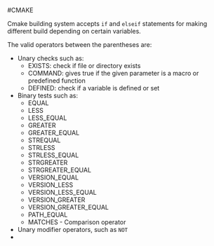 #CMAKE 


Cmake building system accepts `if` and `elseif` statements for making different build depending on certain variables. 

The valid operators between the parentheses are: 

* Unary checks such as: 
	* EXISTS: check if file or directory exists
	* COMMAND: gives true if the given parameter is a macro or predefined function
	* DEFINED: check if a variable is defined or set
* Binary tests such as: 
	* EQUAL 
	* LESS
	* LESS_EQUAL
	* GREATER
	* GREATER_EQUAL
	* STREQUAL
	* STRLESS
	* STRLESS_EQUAL
	* STRGREATER
	* STRGREATER_EQUAL
	* VERSION_EQUAL
	* VERSION_LESS
	* VERSION_LESS_EQUAL
	* VERSION_GREATER
	* VERSION_GREATER_EQUAL
	* PATH_EQUAL
	* MATCHES - Comparison operator
* Unary modifier operators, such as `NOT`
* 